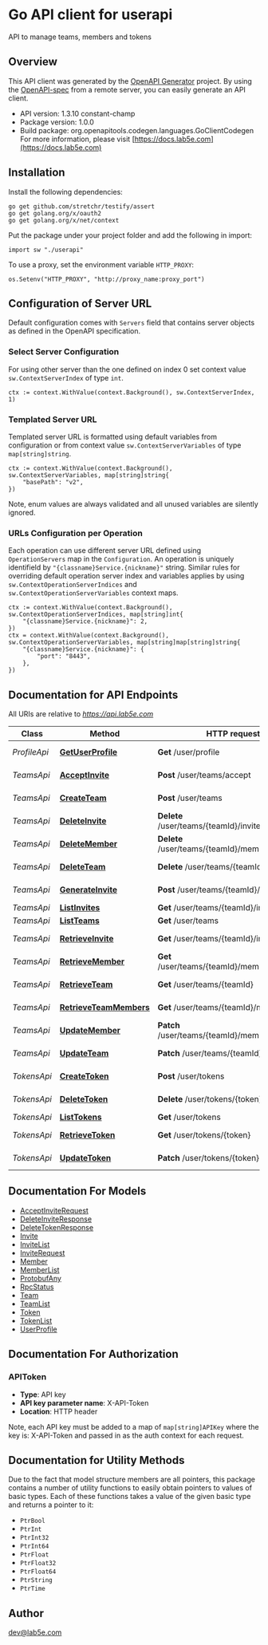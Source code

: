 # Go API client for userapi

API to manage teams, members and tokens

## Overview
This API client was generated by the [OpenAPI Generator](https://openapi-generator.tech) project.  By using the [OpenAPI-spec](https://www.openapis.org/) from a remote server, you can easily generate an API client.

- API version: 1.3.10 constant-champ
- Package version: 1.0.0
- Build package: org.openapitools.codegen.languages.GoClientCodegen
For more information, please visit [https://docs.lab5e.com](https://docs.lab5e.com)

## Installation

Install the following dependencies:

```shell
go get github.com/stretchr/testify/assert
go get golang.org/x/oauth2
go get golang.org/x/net/context
```

Put the package under your project folder and add the following in import:

```golang
import sw "./userapi"
```

To use a proxy, set the environment variable `HTTP_PROXY`:

```golang
os.Setenv("HTTP_PROXY", "http://proxy_name:proxy_port")
```

## Configuration of Server URL

Default configuration comes with `Servers` field that contains server objects as defined in the OpenAPI specification.

### Select Server Configuration

For using other server than the one defined on index 0 set context value `sw.ContextServerIndex` of type `int`.

```golang
ctx := context.WithValue(context.Background(), sw.ContextServerIndex, 1)
```

### Templated Server URL

Templated server URL is formatted using default variables from configuration or from context value `sw.ContextServerVariables` of type `map[string]string`.

```golang
ctx := context.WithValue(context.Background(), sw.ContextServerVariables, map[string]string{
	"basePath": "v2",
})
```

Note, enum values are always validated and all unused variables are silently ignored.

### URLs Configuration per Operation

Each operation can use different server URL defined using `OperationServers` map in the `Configuration`.
An operation is uniquely identifield by `"{classname}Service.{nickname}"` string.
Similar rules for overriding default operation server index and variables applies by using `sw.ContextOperationServerIndices` and `sw.ContextOperationServerVariables` context maps.

```
ctx := context.WithValue(context.Background(), sw.ContextOperationServerIndices, map[string]int{
	"{classname}Service.{nickname}": 2,
})
ctx = context.WithValue(context.Background(), sw.ContextOperationServerVariables, map[string]map[string]string{
	"{classname}Service.{nickname}": {
		"port": "8443",
	},
})
```

## Documentation for API Endpoints

All URIs are relative to *https://api.lab5e.com*

Class | Method | HTTP request | Description
------------ | ------------- | ------------- | -------------
*ProfileApi* | [**GetUserProfile**](docs/ProfileApi.md#getuserprofile) | **Get** /user/profile | Logged in profile
*TeamsApi* | [**AcceptInvite**](docs/TeamsApi.md#acceptinvite) | **Post** /user/teams/accept | Accept invite
*TeamsApi* | [**CreateTeam**](docs/TeamsApi.md#createteam) | **Post** /user/teams | Create team
*TeamsApi* | [**DeleteInvite**](docs/TeamsApi.md#deleteinvite) | **Delete** /user/teams/{teamId}/invites/{code} | Delete invite
*TeamsApi* | [**DeleteMember**](docs/TeamsApi.md#deletemember) | **Delete** /user/teams/{teamId}/members/{userId} | Remove member
*TeamsApi* | [**DeleteTeam**](docs/TeamsApi.md#deleteteam) | **Delete** /user/teams/{teamId} | Remove team
*TeamsApi* | [**GenerateInvite**](docs/TeamsApi.md#generateinvite) | **Post** /user/teams/{teamId}/invites | Generate invite
*TeamsApi* | [**ListInvites**](docs/TeamsApi.md#listinvites) | **Get** /user/teams/{teamId}/invites | List invites
*TeamsApi* | [**ListTeams**](docs/TeamsApi.md#listteams) | **Get** /user/teams | List teams
*TeamsApi* | [**RetrieveInvite**](docs/TeamsApi.md#retrieveinvite) | **Get** /user/teams/{teamId}/invites/{code} | Retrieve invite
*TeamsApi* | [**RetrieveMember**](docs/TeamsApi.md#retrievemember) | **Get** /user/teams/{teamId}/members/{userId} | Retrieve member
*TeamsApi* | [**RetrieveTeam**](docs/TeamsApi.md#retrieveteam) | **Get** /user/teams/{teamId} | Retrieve team
*TeamsApi* | [**RetrieveTeamMembers**](docs/TeamsApi.md#retrieveteammembers) | **Get** /user/teams/{teamId}/members | List members
*TeamsApi* | [**UpdateMember**](docs/TeamsApi.md#updatemember) | **Patch** /user/teams/{teamId}/members/{userId} | Update member
*TeamsApi* | [**UpdateTeam**](docs/TeamsApi.md#updateteam) | **Patch** /user/teams/{teamId} | Update team
*TokensApi* | [**CreateToken**](docs/TokensApi.md#createtoken) | **Post** /user/tokens | Create token
*TokensApi* | [**DeleteToken**](docs/TokensApi.md#deletetoken) | **Delete** /user/tokens/{token} | Remove token
*TokensApi* | [**ListTokens**](docs/TokensApi.md#listtokens) | **Get** /user/tokens | List tokens
*TokensApi* | [**RetrieveToken**](docs/TokensApi.md#retrievetoken) | **Get** /user/tokens/{token} | Retrieve token
*TokensApi* | [**UpdateToken**](docs/TokensApi.md#updatetoken) | **Patch** /user/tokens/{token} | Update token


## Documentation For Models

 - [AcceptInviteRequest](docs/AcceptInviteRequest.md)
 - [DeleteInviteResponse](docs/DeleteInviteResponse.md)
 - [DeleteTokenResponse](docs/DeleteTokenResponse.md)
 - [Invite](docs/Invite.md)
 - [InviteList](docs/InviteList.md)
 - [InviteRequest](docs/InviteRequest.md)
 - [Member](docs/Member.md)
 - [MemberList](docs/MemberList.md)
 - [ProtobufAny](docs/ProtobufAny.md)
 - [RpcStatus](docs/RpcStatus.md)
 - [Team](docs/Team.md)
 - [TeamList](docs/TeamList.md)
 - [Token](docs/Token.md)
 - [TokenList](docs/TokenList.md)
 - [UserProfile](docs/UserProfile.md)


## Documentation For Authorization



### APIToken

- **Type**: API key
- **API key parameter name**: X-API-Token
- **Location**: HTTP header

Note, each API key must be added to a map of `map[string]APIKey` where the key is: X-API-Token and passed in as the auth context for each request.


## Documentation for Utility Methods

Due to the fact that model structure members are all pointers, this package contains
a number of utility functions to easily obtain pointers to values of basic types.
Each of these functions takes a value of the given basic type and returns a pointer to it:

* `PtrBool`
* `PtrInt`
* `PtrInt32`
* `PtrInt64`
* `PtrFloat`
* `PtrFloat32`
* `PtrFloat64`
* `PtrString`
* `PtrTime`

## Author

dev@lab5e.com

